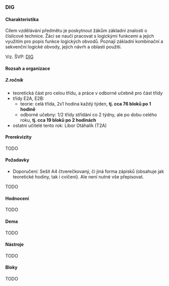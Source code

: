 ### DIG

#### Charakteristika
Cílem vzdělávání předmětu je poskytnout žákům základní znalosti o číslicové technice. Žáci se naučí pracovat s logickými funkcemi a jejich využitím pro popis funkce logických obvodů. Poznají  základní kombinační a sekvenční logické obvody, jejich návrh a oblasti použití.

Viz. ŠVP: [DIG](svp-temata.md)

#### Rozsah a organizace

##### 2.ročník
- teoretická část pro celou třídu, a práce v odborné učebně pro část třídy
- třídy E2A, E2B:
  - teorie: celá třída, 2x1 hodina každý týden, **tj. cca 76 bloků po 1 hodině**
  - odborné učebny: 1/2 třídy střídání co 2 týdny, ale po dobu celého roku, **tj. cca 19 bloků po 2 hodinách**
- ostatní učitelé tento rok: Libor Otáhalík (T2A)

#### Prerekvizity

TODO

#### Požadavky

- Doporučení: Sešit A4 čtverečkovaný, či jiná forma zápisků (obsahuje jak teoretické hodiny, tak i cvičení). Ale není nutné vše přepisovat.

TODO

#### Hodnocení

TODO

#### Dema

TODO

#### Nástroje

TODO

#### Bloky

TODO
